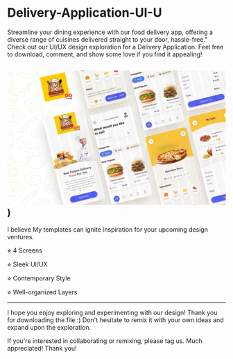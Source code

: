 # Delivery-Application-UI-U
Streamline your dining experience with our food delivery app, offering a diverse range of cuisines delivered straight to your door, hassle-free."  Check out our UI/UX design exploration for a Delivery Application.
Feel free to download, comment, and show some love if you find it appealing!


![logo](https://github.com/mdalvihasanemon/Delivery-Application-UI-U/blob/main/Delivery%20Application56_page-0001.jpg))
------

I believe My templates can ignite inspiration for your upcoming design ventures.



⭐︎ 4 Screens

⭐︎ Sleek UI/UX

⭐︎ Contemporary Style

⭐︎ Well-organized Layers







------



I hope you enjoy exploring and experimenting with our design! Thank you for downloading the file :) Don't hesitate to remix it with your own ideas and expand upon the exploration.







If you're interested in collaborating or remixing, please tag us. Much appreciated! Thank you!

